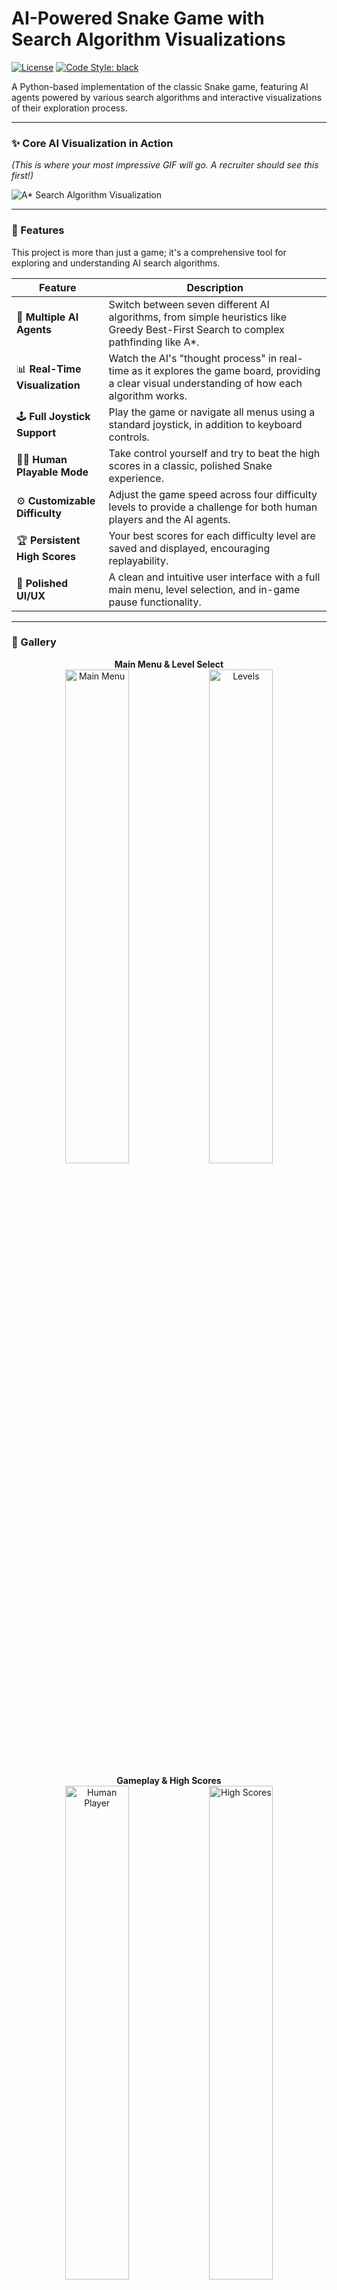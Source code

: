 # AI-Powered Snake Game with Search Algorithm Visualizations

[![License](https://img.shields.io/badge/License-Apache%202.0-blue.svg)](https://opensource.org/licenses/Apache-2.0)
[![Code Style: black](https://img.shields.io/badge/code%20style-black-000000.svg)](https://github.com/psf/black)

A Python-based implementation of the classic Snake game, featuring AI agents powered by various search algorithms and interactive visualizations of their exploration process.

---

### **✨ Core AI Visualization in Action**

*(This is where your most impressive GIF will go. A recruiter should see this first!)*

![A* Search Algorithm Visualization](YOUR_AI_VISUALIZATION_GIF_HERE)

---

### 🚀 Features

This project is more than just a game; it's a comprehensive tool for exploring and understanding AI search algorithms.

| Feature                      | Description                                                                                                                              |
| ---------------------------- | ---------------------------------------------------------------------------------------------------------------------------------------- |
| 🧠 **Multiple AI Agents**    | Switch between seven different AI algorithms, from simple heuristics like Greedy Best-First Search to complex pathfinding like A*.       |
| 📊 **Real-Time Visualization** | Watch the AI's "thought process" in real-time as it explores the game board, providing a clear visual understanding of how each algorithm works. |
| 🕹️ **Full Joystick Support** | Play the game or navigate all menus using a standard joystick, in addition to keyboard controls.                                         |
| 🧑‍💻 **Human Playable Mode**   | Take control yourself and try to beat the high scores in a classic, polished Snake experience.                                            |
| ⚙️ **Customizable Difficulty** | Adjust the game speed across four difficulty levels to provide a challenge for both human players and the AI agents.                     |
| 🏆 **Persistent High Scores**  | Your best scores for each difficulty level are saved and displayed, encouraging replayability.                                          |
| 🎨 **Polished UI/UX**          | A clean and intuitive user interface with a full main menu, level selection, and in-game pause functionality.                          |

---

### 📸 Gallery

<p align="center">
  <strong>Main Menu & Level Select</strong><br>
  <img src="https://github.com/user-attachments/assets/1002e2fb-b6da-4c99-9860-256dbd33c9b5" alt="Main Menu" width="45%"/>
  <img src="https://github.com/user-attachments/assets/44b2d9f1-6923-4ada-a37f-7c76a53ff034" alt="Levels" width="45%"/>
</p>
<p align="center">
  <strong>Gameplay & High Scores</strong><br>
  <img src="https://github.com/user-attachments/assets/13a4198c-fa81-434a-a913-2ce5796de000" alt="Human Player" width="45%"/>
  <img src="https://github.com/user-attachments/assets/582f744e-b3c3-4616-b8b6-bf5bece632d4" alt="High Scores" width="45%"/>
</p>

---

### 🛠️ Tech Stack

| Component                | Technologies                                                                                             |
| ------------------------ | -------------------------------------------------------------------------------------------------------- |
| **Core Language**        | `Python 3.7+`                                                                                            |
| **Libraries & Frameworks** | `Pygame` (for game logic, rendering, controls), `NumPy` (numerical operations), `Matplotlib` (visualizations) |
| **Development Tools**    | `Pyinstrument` (for optional code profiling), `black` (for code formatting)                              |

<br>

<details>
  <summary><strong>🧠 Click to see Detailed Algorithm Explanations</strong></summary>
  
  ### AI Play Algorithms
  * **Online Search (Reinforcement Learning with Danger/Success Memory):** This agent learns by experience, remembering dangerous locations and successful paths. It uses a custom heuristic incorporating learned danger to guide its decisions, dynamically adapting to the game environment.
  * **A* Search (with Dynamic Difficulty Adjustment):** Employs the A* search algorithm with Manhattan distance as the heuristic. To manage search complexity and adapt to the game's dynamics, it incorporates a DFS component.
  * **Breadth-First Search (BFS):** A systematic algorithm that guarantees finding the shortest path to the food but can be computationally expensive.
  * **Depth-First Search (DFS):** Explores a single branch as deeply as possible before backtracking. While potentially faster than BFS, it doesn't guarantee finding the shortest path.
  * **Greedy Best-First Search:** A heuristic-driven approach that prioritizes the move seemingly closest to the food, which can miss optimal solutions.
  * **Hamiltonian Cycle (Demonstration):** A deterministic approach following a pre-calculated path that visits every grid cell exactly once.

  ### AI Vision Algorithms (Visualization)
  * These algorithms focus on visualizing the search process itself, providing insights into how different strategies explore the game board to find a path to the food for A*, BFS, DFS, Greedy, and Online Search.

</details>

---

### ⚙️ Getting Started

<details>
  <summary><strong>Installation Instructions</strong></summary>
  
  1. **Prerequisites:** Ensure you have Python 3.7+ installed.
  2. **Clone the repository:**
      ```bash
      git clone https://github.com/Ta-Pc/AI-Snake-Game.git
      cd AI-Snake-Game
      ```
  3. **Set up a virtual environment:**
      *   On **Linux/macOS**:
          ```bash
          python3 -m venv .venv
          source .venv/bin/activate
          ```
      *   On **Windows**:
          ```bash
          python -m venv .venv
          .venv\Scripts\activate
          ```
  4. **Install dependencies:**
      ```bash
      pip install -r requirements.txt
      ```
</details>

<details>
  <summary><strong>Running the Game & Controls</strong></summary>

  * **To run the main game:**
      ```bash
      python main.py
      ```
  
  * **Controls:**
    | Control      | Action                                          |
    |--------------|-------------------------------------------------|
    | `Arrow Keys` | Control snake direction & navigate menus        |
    | `Joystick`   | Control snake direction & navigate menus        |
    | `SPACE`      | Pause / Resume the game                         |
    | `ESC`        | Return to the main menu or exit the visualiser |

</details>

---

### 🌱 Future Enhancements
*   Implementing more advanced AI techniques (e.g., Q-learning, Deep Reinforcement Learning).
*   Adding more sophisticated game elements and levels.
*   Improving the user interface and visualization tools.
*   Incorporating sound effects and music.

###🤝 Contributing
Contributions are welcome! Feel free to submit pull requests for bug fixes, new features, or improved documentation.

### 📄 License
This project is licensed under the Apache License, Version 2.0. See the [LICENSE](LICENSE) file for details.

